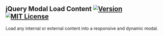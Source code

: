 ## jQuery Modal Load Content  [![Version](https://img.shields.io/badge/Version-1.0.0-orange.svg)](https://github.com/williankeller/jquery-custom-select/blob/master/CONTRIBUTING.md) [![MIT License](https://img.shields.io/badge/License-MIT-blue.svg)](http://opensource.org/licenses/MIT)
Load any internal or external content into a responsive and dynamic modal.

